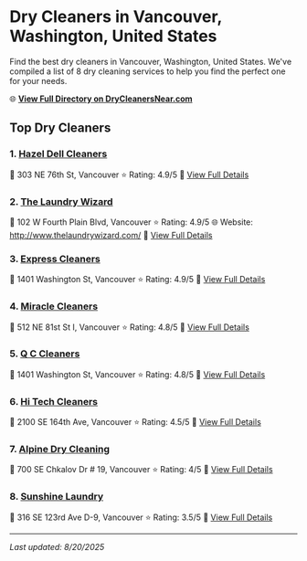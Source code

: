 # Dry Cleaners in Vancouver, Washington, United States

Find the best dry cleaners in Vancouver, Washington, United States. We've compiled a list of 8 dry cleaning services to help you find the perfect one for your needs.

🌐 **[View Full Directory on DryCleanersNear.com](https://drycleanersnear.com/city/US/Washington/Vancouver)**

## Top Dry Cleaners

### 1. [Hazel Dell Cleaners](https://drycleanersnear.com/dryCleaner/68955a3682a21f618f14bf7e/hazel-dell-cleaners)
📍 303 NE 76th St, Vancouver
⭐ Rating: 4.9/5
🔗 [View Full Details](https://drycleanersnear.com/dryCleaner/68955a3682a21f618f14bf7e/hazel-dell-cleaners)

### 2. [The Laundry Wizard](https://drycleanersnear.com/dryCleaner/68955a3f82a21f618f14c0ba/the-laundry-wizard)
📍 102 W Fourth Plain Blvd, Vancouver
⭐ Rating: 4.9/5
🌐 Website: http://www.thelaundrywizard.com/
🔗 [View Full Details](https://drycleanersnear.com/dryCleaner/68955a3f82a21f618f14c0ba/the-laundry-wizard)

### 3. [Express Cleaners](https://drycleanersnear.com/dryCleaner/68955a4182a21f618f14c11e/express-cleaners)
📍 1401 Washington St, Vancouver
⭐ Rating: 4.9/5
🔗 [View Full Details](https://drycleanersnear.com/dryCleaner/68955a4182a21f618f14c11e/express-cleaners)

### 4. [Miracle Cleaners](https://drycleanersnear.com/dryCleaner/68955a3c82a21f618f14c01d/miracle-cleaners)
📍 512 NE 81st St I, Vancouver
⭐ Rating: 4.8/5
🔗 [View Full Details](https://drycleanersnear.com/dryCleaner/68955a3c82a21f618f14c01d/miracle-cleaners)

### 5. [Q C Cleaners](https://drycleanersnear.com/dryCleaner/68955a7382a21f618f14c2bb/q-c-cleaners)
📍 1401 Washington St, Vancouver
⭐ Rating: 4.8/5
🔗 [View Full Details](https://drycleanersnear.com/dryCleaner/68955a7382a21f618f14c2bb/q-c-cleaners)

### 6. [Hi Tech Cleaners](https://drycleanersnear.com/dryCleaner/68955a4082a21f618f14c0ff/hi-tech-cleaners)
📍 2100 SE 164th Ave, Vancouver
⭐ Rating: 4.5/5
🔗 [View Full Details](https://drycleanersnear.com/dryCleaner/68955a4082a21f618f14c0ff/hi-tech-cleaners)

### 7. [Alpine Dry Cleaning](https://drycleanersnear.com/dryCleaner/68955adf82a21f618f14c618/alpine-dry-cleaning)
📍 700 SE Chkalov Dr # 19, Vancouver
⭐ Rating: 4/5
🔗 [View Full Details](https://drycleanersnear.com/dryCleaner/68955adf82a21f618f14c618/alpine-dry-cleaning)

### 8. [Sunshine Laundry](https://drycleanersnear.com/dryCleaner/68955a3e82a21f618f14c03e/sunshine-laundry)
📍 316 SE 123rd Ave D-9, Vancouver
⭐ Rating: 3.5/5
🔗 [View Full Details](https://drycleanersnear.com/dryCleaner/68955a3e82a21f618f14c03e/sunshine-laundry)


---

*Last updated: 8/20/2025*
